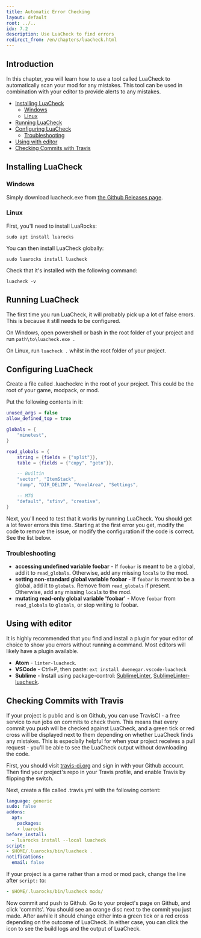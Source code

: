 ```yaml
---
title: Automatic Error Checking
layout: default
root: ../..
idx: 7.2
description: Use LuaCheck to find errors
redirect_from: /en/chapters/luacheck.html
---
```


## Introduction <!-- omit in toc -->

In this chapter, you will learn how to use a tool called LuaCheck to automatically
scan your mod for any mistakes. This tool can be used in combination with your
editor to provide alerts to any mistakes.

- [Installing LuaCheck](#installing-luacheck)
  - [Windows](#windows)
  - [Linux](#linux)
- [Running LuaCheck](#running-luacheck)
- [Configuring LuaCheck](#configuring-luacheck)
  - [Troubleshooting](#troubleshooting)
- [Using with editor](#using-with-editor)
- [Checking Commits with Travis](#checking-commits-with-travis)

## Installing LuaCheck

### Windows

Simply download luacheck.exe from
[the Github Releases page](https://github.com/mpeterv/luacheck/releases).

### Linux

First, you'll need to install LuaRocks:

    sudo apt install luarocks

You can then install LuaCheck globally:

    sudo luarocks install luacheck

Check that it's installed with the following command:

    luacheck -v

## Running LuaCheck

The first time you run LuaCheck, it will probably pick up a lot of false
errors. This is because it still needs to be configured.

On Windows, open powershell or bash in the root folder of your project
and run `path\to\luacheck.exe .`

On Linux, run `luacheck .` whilst in the root folder of your project.

## Configuring LuaCheck

Create a file called .luacheckrc in the root of your project. This could be the
root of your game, modpack, or mod.

Put the following contents in it:

```lua
unused_args = false
allow_defined_top = true

globals = {
    "minetest",
}

read_globals = {
    string = {fields = {"split"}},
    table = {fields = {"copy", "getn"}},

    -- Builtin
    "vector", "ItemStack",
    "dump", "DIR_DELIM", "VoxelArea", "Settings",

    -- MTG
    "default", "sfinv", "creative",
}
```

Next, you'll need to test that it works by running LuaCheck. You should get a lot
fewer errors this time. Starting at the first error you get, modify the code to
remove the issue, or modify the configuration if the code is correct. See the list
below.

### Troubleshooting

* **accessing undefined variable foobar** - If `foobar` is meant to be a global,
  add it to `read_globals`. Otherwise, add any missing `local`s to the mod.
* **setting non-standard global variable foobar** - If `foobar` is meant to be a global,
  add it to `globals`. Remove from `read_globals` if present.
  Otherwise, add any missing `local`s to the mod.
* **mutating read-only global variable 'foobar'** - Move `foobar` from `read_globals` to
  `globals`, or stop writing to foobar.

## Using with editor

It is highly recommended that you find and install a plugin for your editor of choice
to show you errors without running a command. Most editors will likely have a plugin
available.

* **Atom** - `linter-luacheck`.
* **VSCode** - Ctrl+P, then paste: `ext install dwenegar.vscode-luacheck`
* **Sublime** - Install using package-control:
        [SublimeLinter](https://github.com/SublimeLinter/SublimeLinter),
        [SublimeLinter-luacheck](https://github.com/SublimeLinter/SublimeLinter-luacheck).

## Checking Commits with Travis

If your project is public and is on Github, you can use TravisCI - a free service
to run jobs on commits to check them. This means that every commit you push will
be checked against LuaCheck, and a green tick or red cross will be displayed next to them
depending on whether LuaCheck finds any mistakes. This is especially helpful for
when your project receives a pull request - you'll be able to see the LuaCheck output
without downloading the code.

First, you should visit [travis-ci.org](https://travis-ci.org/) and sign in with
your Github account. Then find your project's repo in your Travis profile,
and enable Travis by flipping the switch.

Next, create a file called .travis.yml with the following content:

```yml
language: generic
sudo: false
addons:
  apt:
    packages:
    - luarocks
before_install:
  - luarocks install --local luacheck
script:
- $HOME/.luarocks/bin/luacheck .
notifications:
  email: false
```

If your project is a game rather than a mod or mod pack,
change the line after `script:` to:

```yml
- $HOME/.luarocks/bin/luacheck mods/
```

Now commit and push to Github. Go to your project's page on Github, and click
'commits'. You should see an orange disc next to the commit you just made.
After awhile it should change either into a green tick or a red cross depending on the
outcome of LuaCheck. In either case, you can click the icon to see the build logs
and the output of LuaCheck.
